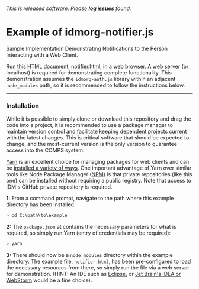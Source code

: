###### This is released software. Please **[log issues](https://github.com/ptrdo/postette/issues)** found.
# Example of idmorg-notifier.js
Sample Implementation Demonstrating Notifications to the Person Interacting with a Web Client.

Run this HTML document, [notifier.html](notifier.html), in a web browser. A web server (or localhost) is required for demonstrating complete functionality. This demonstration assumes the `idmorg-auth.js` library within an adjacent `node_modules` path, so it is recommended to follow the instructions below.

***
### Installation
While it is possible to simply clone or download this repository and drag the code into a project, it is recommended to use a package manager to maintain version control and facilitate keeping dependent projects current with the latest changes. This is critical software that should be expected to change, and the most-current version is the only version to guarantee access into the COMPS system.

[Yarn](https://yarnpkg.com/) is an excellent choice for managing packages for web clients and can be [installed a variety of ways](https://yarnpkg.com/en/docs/install). One important advantage of Yarn over similar tools like Node Package Manager ([NPM](https://www.npmjs.com/get-npm)) is that private repositories (like this one) can be installed without requiring a public registry. Note that access to IDM's GitHub private repository is required.

**1:** From a command prompt, navigate to the path where this example directory has been installed.
```sh
> cd C:\path\to\example
```

**2:** The `package.json` at contains the necessary parameters for what is required, so simply run Yarn (entry of credentials may be required):
```sh
> yarn
```

**3:** There should now be a `node_modules` directory within the example directory. The example file, `notifier.html`, has been pre-configured to load the necessary resources from there, so simply run the file via a web server for demonstration. (HINT: An IDE such as [Eclipse](http://www.eclipse.org/downloads/eclipse-packages/), or [Jet Brain's IDEA or WebStorm](https://www.jetbrains.com/idea/) would be a fine choice).